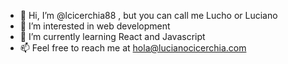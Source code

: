 - 👋 Hi, I’m @lcicerchia88 , but you can call me Lucho or Luciano
- 👀 I’m interested in web development
- 🌱 I’m currently learning React and Javascript
- 📫 Feel free to reach me at hola@lucianocicerchia.com

<!---
lcicerchia88/lcicerchia88 is a ✨ special ✨ repository because its `README.md` (this file) appears on your GitHub profile.
You can click the Preview link to take a look at your changes.
--->
